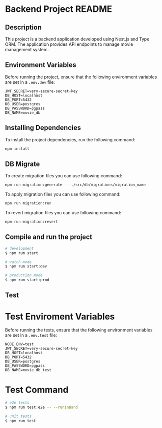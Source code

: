 # Backend Project README

## Description

This project is a backend application developed using Nest.js and Type ORM. The application provides API endpoints to manage movie management system.

## Environment Variables

Before running the project, ensure that the following environment variables are set in a `.env.dev` file:

```plaintext
JWT_SECRET=very-secure-secret-key
DB_HOST=localhost
DB_PORT=5432
DB_USER=postgres
DB_PASSWORD=pgpass
DB_NAME=movie_db
```

## Installing Dependencies

To install the project dependencies, run the following command:

```bash
npm install
```

## DB Migrate

To create migration files you can use following command:

```bash
npm run migration:generate -- ./src/db/migrations/migration_name
```

To apply migration files you can use following command:

```bash
npm run migration:run
```

To revert migration files you can use following command:

```bash
npm run migration:revert
```

## Compile and run the project

```bash
# development
$ npm run start

# watch mode
$ npm run start:dev

# production mode
$ npm run start:prod
```

## Test

# Test Enviroment Variables
Before running the tests, ensure that the following environment variables are set in a `.env.test` file:

```plaintext
NODE_ENV=test
JWT_SECRET=very-secure-secret-key
DB_HOST=localhost
DB_PORT=5432
DB_USER=postgres
DB_PASSWORD=pgpass
DB_NAME=movie_db_test
```

# Test Command

```bash
# e2e tests
$ npm run test:e2e -- --runInBand

# unit tests
$ npm run test
```